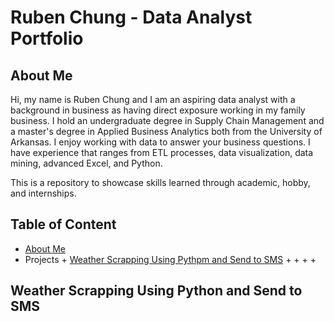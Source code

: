 # Ruben Chung - Data Analyst Portfolio

## About Me

Hi, my name is Ruben Chung and I am an aspiring data analyst with a background in business as having direct exposure working in my family business. I hold an undergraduate degree in Supply Chain Management and a master's degree in Applied Business Analytics both from the University of Arkansas. I enjoy working with data to answer your business questions. I have experience that ranges from ETL processes, data visualization, data mining, advanced Excel, and Python.

This is a repository to showcase skills learned through academic, hobby, and internships.

## Table of Content
- [About Me](#about)
- Projects
      + [Weather Scrapping Using Pythpm and Send to SMS](#Weather)
      +
      +
      +
      +
    


## Weather Scrapping Using Python and Send to SMS

